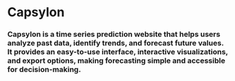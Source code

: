 # Capsylon
### Capsylon is a time series prediction website that helps users analyze past data, identify trends, and forecast future values. It provides an easy-to-use interface, interactive visualizations, and export options, making forecasting simple and accessible for decision-making.

